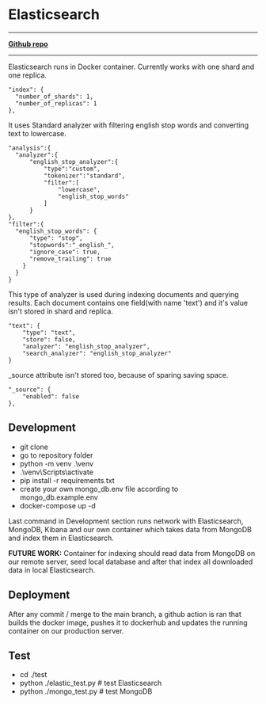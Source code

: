 # Elasticsearch

---
[**Github repo**](https://github.com/FIIT-TEAM8/elasticsearch_mongo)

---

Elasticsearch runs in Docker container.
Currently works with one shard and one replica.

```
"index": {
  "number_of_shards": 1,  
  "number_of_replicas": 1 
},
```

It uses Standard analyzer with filtering english stop words and converting text to lowercase.

```
"analysis":{
  "analyzer":{
      "english_stop_analyzer":{ 
          "type":"custom",
          "tokenizer":"standard",
          "filter":[
              "lowercase",
              "english_stop_words"
          ]
      }
},
"filter":{
  "english_stop_words": {
      "type": "stop",
      "stopwords":"_english_",
      "ignore_case": true,
      "remove_trailing": true
    }
  }
}
```

This type of analyzer is used during indexing documents and querying results. Each document contains one field(with name 'text') and it's value isn't stored in shard and replica.

```
"text": {
    "type": "text",
    "store": false,
    "analyzer": "english_stop_analyzer",
    "search_analyzer": "english_stop_analyzer"
}
```

\_source attribute isn't stored too, because of sparing saving space.

```
"_source": {
    "enabled": false
},
```

## Development
  * git clone <url>
  * go to repository folder
  * python -m venv .\venv
  * .\venv\Scripts\activate
  * pip install -r requirements.txt
  * create your own mongo_db.env file according to mongo_db.example.env
  * docker-compose up -d
  
Last command in Development section runs network with Elasticsearch, MongoDB, Kibana and our own container which takes data from MongoDB and index them in Elasticsearch.

**FUTURE WORK:** Container for indexing should read data from MongoDB on our remote server, seed local database and after that index all downloaded data in local Elasticsearch.

## Deployment
After any commit / merge to the main branch, a github action is ran that builds the docker image, pushes it to dockerhub and updates the running container on our production server.  
  
## Test
  * cd ./test
  * python ./elastic_test.py # test Elasticsearch
  * python ./mongo_test.py # test MongoDB

